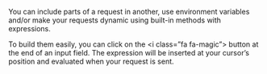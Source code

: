 You can include parts of a request in another, use environment variables and/or make your requests dynamic using built-in methods with expressions.

To build them easily, you can click on the <i class=”fa fa-magic”></i> button at the end of an input field. The expression will be inserted at your cursor’s position and evaluated when your request is sent.
